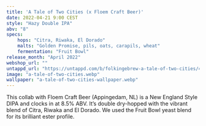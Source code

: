 ```yaml
---
title: 'A Tale of Two Cities (x Floem Craft Beer)'
date: 2022-04-21 9:00 CEST
style: "Hazy Double IPA"
abv: "8"
specs:
    hops: "Citra, Riwaka, El Dorado"
    malts: "Golden Promise, pils, oats, carapils, wheat"
    fermentation: "Fruit Bowl"
release_month: "April 2022"
webshop_url: ""
untappd_url: "https://untappd.com/b/folkingebrew-a-tale-of-two-cities/4808047%20"
image: "a-tale-of-two-cities.webp"
wallpaper: "a-tale-of-two-cities-wallpaper.webp"
---
```


This collab with Floem Craft Beer (Appingedam, NL) is a New England Style DIPA and clocks in at 8.5% ABV. It’s double dry-hopped with the vibrant blend of Citra, Riwaka and El Dorado. We used the Fruit Bowl yeast blend for its brilliant ester profile.